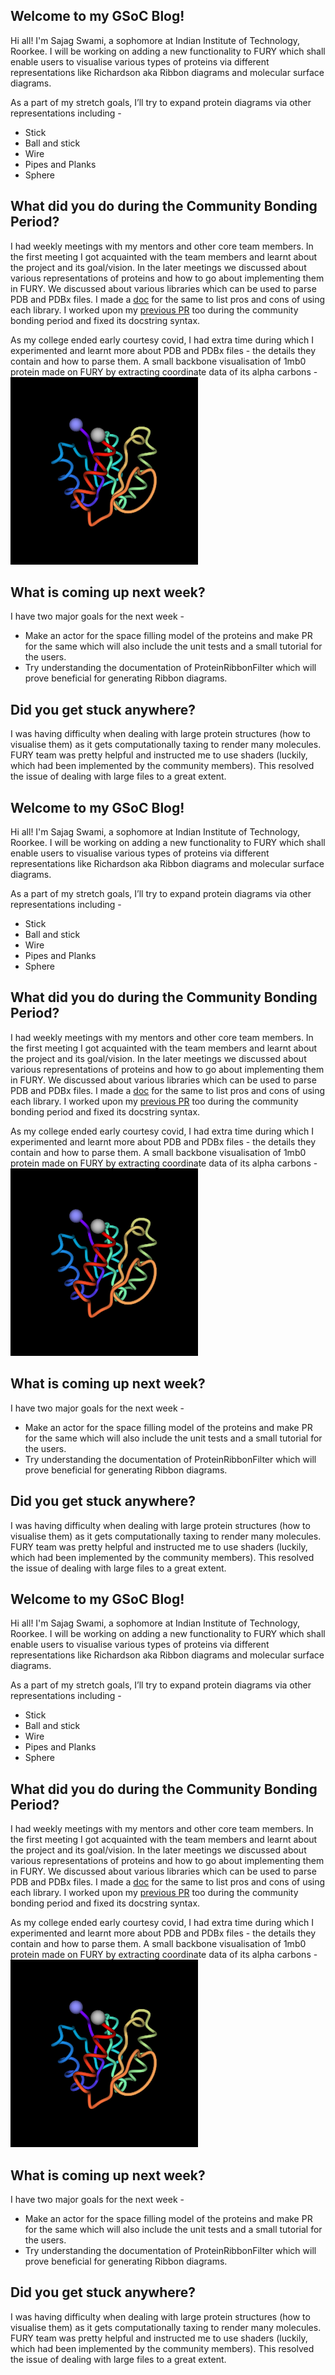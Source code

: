 <h2> Welcome to my GSoC Blog! </h2>
Hi all! 
I'm Sajag Swami, a sophomore at Indian Institute of Technology, Roorkee. I will be working on adding a new functionality to FURY which shall enable users to visualise various types of proteins via different representations like Richardson aka Ribbon diagrams and molecular surface diagrams. 
<p></p>
As a part of my stretch goals, I’ll try to expand protein diagrams via other representations including -
<ul><li>Stick</li>
<li>Ball and stick</li>
<li>Wire</li>
<li>Pipes and Planks</li>
<li>Sphere</li></ul>
<h2>What did you do during the Community Bonding Period?</h2>
<p>
I had weekly meetings with my mentors and other core team members. In the first meeting I got acquainted with the team members and learnt about the project and its goal/vision. In the later meetings we discussed about various representations of proteins and how to go about implementing them in FURY. We discussed about various libraries which can be used to parse PDB and PDBx files. I made a <a href="https://docs.google.com/document/d/1mSoAWyXlLNrCa3hN-hiP35Lj7rURYMk5jFnWZbZp70s/edit">doc</a> for the same to list pros and cons of using each library. I worked upon my <a href="https://github.com/fury-gl/fury/pull/404">previous PR</a> too during the community bonding period and fixed its docstring syntax.
</p>
<p>
As my college ended early courtesy covid, I had extra time during which I experimented and learnt more about PDB and PDBx files - the details they contain and how to parse them. A small backbone visualisation  of 1mb0 protein made on FURY by extracting coordinate data of its alpha carbons - 
<br>
<img alt="https://github.com/SunTzunami/gsoc2021_blog_data/blob/master/visuals/week1_backbone.png?raw=true" src="https://github.com/SunTzunami/gsoc2021_blog_data/blob/master/visuals/week1_backbone.png?raw=true"> 
</p>
<h2>What is coming up next week?</h2>
I have two major goals for the next week - 
<ul>
<li>Make an actor for the space filling model of the proteins and make PR for the same which will also include the unit tests and a small tutorial for the users.</li>
<li>Try understanding the documentation of ProteinRibbonFilter which will prove beneficial for generating Ribbon diagrams.</li>
</ul>
<h2>Did you get stuck anywhere?</h2>
I was having difficulty when dealing with large protein structures (how to visualise them) as it gets computationally taxing to render many molecules. FURY team was pretty helpful and instructed me to use shaders (luckily, which had been implemented by the community members). This resolved the issue of dealing with large files to a great extent.<h2> Welcome to my GSoC Blog! </h2>
Hi all! 
I'm Sajag Swami, a sophomore at Indian Institute of Technology, Roorkee. I will be working on adding a new functionality to FURY which shall enable users to visualise various types of proteins via different representations like Richardson aka Ribbon diagrams and molecular surface diagrams. 
<p></p>
As a part of my stretch goals, I’ll try to expand protein diagrams via other representations including -
<ul><li>Stick</li>
<li>Ball and stick</li>
<li>Wire</li>
<li>Pipes and Planks</li>
<li>Sphere</li></ul>
<h2>What did you do during the Community Bonding Period?</h2>
<p>
I had weekly meetings with my mentors and other core team members. In the first meeting I got acquainted with the team members and learnt about the project and its goal/vision. In the later meetings we discussed about various representations of proteins and how to go about implementing them in FURY. We discussed about various libraries which can be used to parse PDB and PDBx files. I made a <a href="https://docs.google.com/document/d/1mSoAWyXlLNrCa3hN-hiP35Lj7rURYMk5jFnWZbZp70s/edit">doc</a> for the same to list pros and cons of using each library. I worked upon my <a href="https://github.com/fury-gl/fury/pull/404">previous PR</a> too during the community bonding period and fixed its docstring syntax.
</p>
<p>
As my college ended early courtesy covid, I had extra time during which I experimented and learnt more about PDB and PDBx files - the details they contain and how to parse them. A small backbone visualisation  of 1mb0 protein made on FURY by extracting coordinate data of its alpha carbons - 
<br>
<img alt="https://github.com/SunTzunami/gsoc2021_blog_data/blob/master/visuals/week1_backbone.png?raw=true" src="https://github.com/SunTzunami/gsoc2021_blog_data/blob/master/visuals/week1_backbone.png?raw=true"> 
</p>
<h2>What is coming up next week?</h2>
I have two major goals for the next week - 
<ul>
<li>Make an actor for the space filling model of the proteins and make PR for the same which will also include the unit tests and a small tutorial for the users.</li>
<li>Try understanding the documentation of ProteinRibbonFilter which will prove beneficial for generating Ribbon diagrams.</li>
</ul>
<h2>Did you get stuck anywhere?</h2>
I was having difficulty when dealing with large protein structures (how to visualise them) as it gets computationally taxing to render many molecules. FURY team was pretty helpful and instructed me to use shaders (luckily, which had been implemented by the community members). This resolved the issue of dealing with large files to a great extent.<h2> Welcome to my GSoC Blog! </h2>
Hi all! 
I'm Sajag Swami, a sophomore at Indian Institute of Technology, Roorkee. I will be working on adding a new functionality to FURY which shall enable users to visualise various types of proteins via different representations like Richardson aka Ribbon diagrams and molecular surface diagrams. 
<p></p>
As a part of my stretch goals, I’ll try to expand protein diagrams via other representations including -
<ul><li>Stick</li>
<li>Ball and stick</li>
<li>Wire</li>
<li>Pipes and Planks</li>
<li>Sphere</li></ul>
<h2>What did you do during the Community Bonding Period?</h2>
<p>
I had weekly meetings with my mentors and other core team members. In the first meeting I got acquainted with the team members and learnt about the project and its goal/vision. In the later meetings we discussed about various representations of proteins and how to go about implementing them in FURY. We discussed about various libraries which can be used to parse PDB and PDBx files. I made a <a href="https://docs.google.com/document/d/1mSoAWyXlLNrCa3hN-hiP35Lj7rURYMk5jFnWZbZp70s/edit">doc</a> for the same to list pros and cons of using each library. I worked upon my <a href="https://github.com/fury-gl/fury/pull/404">previous PR</a> too during the community bonding period and fixed its docstring syntax.
</p>
<p>
As my college ended early courtesy covid, I had extra time during which I experimented and learnt more about PDB and PDBx files - the details they contain and how to parse them. A small backbone visualisation  of 1mb0 protein made on FURY by extracting coordinate data of its alpha carbons - 
<br>
<img alt="https://github.com/SunTzunami/gsoc2021_blog_data/blob/master/visuals/week1_backbone.png?raw=true" src="https://github.com/SunTzunami/gsoc2021_blog_data/blob/master/visuals/week1_backbone.png?raw=true"> 
</p>
<h2>What is coming up next week?</h2>
I have two major goals for the next week - 
<ul>
<li>Make an actor for the space filling model of the proteins and make PR for the same which will also include the unit tests and a small tutorial for the users.</li>
<li>Try understanding the documentation of ProteinRibbonFilter which will prove beneficial for generating Ribbon diagrams.</li>
</ul>
<h2>Did you get stuck anywhere?</h2>
I was having difficulty when dealing with large protein structures (how to visualise them) as it gets computationally taxing to render many molecules. FURY team was pretty helpful and instructed me to use shaders (luckily, which had been implemented by the community members). This resolved the issue of dealing with large files to a great extent.

